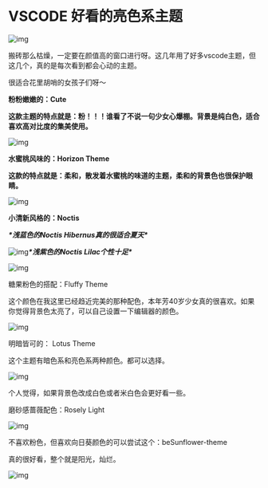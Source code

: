# VSCODE 好看的亮色系主题

![img](http://img.rmb520.com/test/original.png)

搬砖那么枯燥，一定要在颜值高的窗口进行呀。这几年用了好多vscode主题，但这几个，真的是每次看到都会心动的主题。

很适合花里胡哨的女孩子们呀～

**粉粉嫩嫩的：Cute**

**这款主题的特点就是：粉！！！谁看了不说一句少女心爆棚。背景是纯白色，适合喜欢高对比度的集美使用。**

![img](http://img.rmb520.com/test/e6ac419fd76b8ddd8f274c9bc46d44b3.png)

**水蜜桃风味的：Horizon Theme**

**这款的特点就是：柔和，散发着水蜜桃的味道的主题，柔和的背景色也很保护眼睛。**

![img](http://img.rmb520.com/test/def8d94e06aa8a401b3d7a40fd31b782.png)



**小清新风格的：Noctis**

***\*浅蓝色的Noctis Hibernus真的很适合夏天\****

![img](http://img.rmb520.com/test/f0febe98851ef7a66ee04ba2231a507b.png)***\*浅紫色的Noctis Lilac个性十足\****

![img](http://img.rmb520.com/test/689da5d51ad0be2f22d617430a7dc4ba.png)

糖果粉色的搭配：Fluffy Theme

这个颜色在我这里已经趋近完美的那种配色，本年芳40岁少女真的很喜欢。如果你觉得背景色太亮了，可以自己设置一下编辑器的颜色。

![img](http://img.rmb520.com/test/b9ce1d7b7a5b258f07d52d143742d6f5.png)

 明暗皆可的： Lotus Theme

这个主题有暗色系和亮色系两种颜色。都可以选择。

![img](http://img.rmb520.com/test/cce88a0ce5f085a533157a41b734e38c.png)

个人觉得，如果背景色改成白色或者米白色会更好看一些。

磨砂感蔷薇配色：Rosely Light

![img](http://img.rmb520.com/test/3d9b960d12a2935d999c9470edd4c763.png)

 不喜欢粉色，但喜欢向日葵颜色的可以尝试这个：beSunflower-theme

真的很好看，整个就是阳光，灿烂。

![img](http://img.rmb520.com/test/7294f25fd6e61b2a833c42071d5422bc.png)



